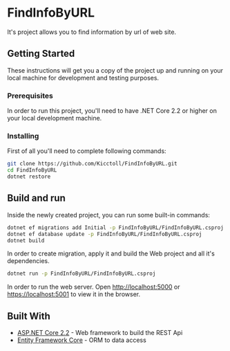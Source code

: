 # FindInfoByURL

It's project allows you to find information by url of web site.

## Getting Started

These instructions will get you a copy of the project up and running on your local machine for development and testing purposes.

### Prerequisites

In order to run this project, you'll need to have .NET Core 2.2 or higher on your local development machine.

### Installing

First of all you'll need to complete following commands:

```bash
git clone https://github.com/Kicctoll/FindInfoByURL.git
cd FindInfoByURL
dotnet restore
```

## Build and run

Inside the newly created project, you can run some built-in commands:

```bash
dotnet ef migrations add Initial -p FindInfoByURL/FindInfoByURL.csproj
dotnet ef database update -p FindInfoByURL/FindInfoByURL.csproj
dotnet build
```

In order to create migration, apply it and build the Web project and all it's dependencies.

```bash
dotnet run -p FindInfoByURL/FindInfoByURL.csproj
```

In order to run the web server. Open [http://localhost:5000](http://localhost:3000) or [https://localhost:5001](https://localhost:5001) to view it in the browser.

## Built With

* [ASP.NET Core 2.2](https://docs.microsoft.com/en-us/aspnet/core/?view=aspnetcore-2.2) - Web framework to build the REST Api
* [Entity Framework Core](https://docs.microsoft.com/en-us/ef/core/) - ORM to data access
